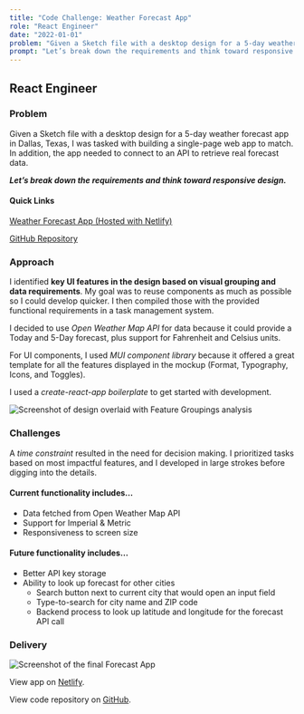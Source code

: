 ```yaml
---
title: "Code Challenge: Weather Forecast App"
role: "React Engineer"
date: "2022-01-01"
problem: "Given a Sketch file with a desktop design for a 5-day weather forecast app in Dallas, Texas, I was tasked with building a single-page web app to match. In addition, the app needed to connect to an API to retrieve real forecast data."
prompt: "Let’s break down the requirements and think toward responsive design."
---
```


## React Engineer

### Problem

Given a Sketch file with a desktop design for a 5-day weather forecast app in Dallas, Texas, I was tasked with building a single-page web app to match. In addition, the app needed to connect to an API to retrieve real forecast data.

***Let’s break down the requirements and think toward responsive design.***

#### Quick Links

[Weather Forecast App (Hosted with Netlify)](delightful-cascaron-24b3b4.netlify.app)

[GitHub Repository](github.com/kate-perry/weather-forecast-app)

### Approach

I identified **key UI features in the design based on visual grouping and data requirements**. My goal was to reuse components as much as possible so I could develop quicker. I then compiled those with the provided functional requirements in a task management system.

I decided to use *Open Weather Map API* for data because it could provide a Today and 5-Day forecast, plus support for Fahrenheit and Celsius units.

For UI components, I used *MUI component library* because it offered a great template for all the features displayed in the mockup (Format, Typography, Icons, and Toggles).

I used a *create-react-app boilerplate* to get started with development.

![Screenshot of design overlaid with Feature Groupings analysis](public/images/wa-feature-group.png)

### Challenges

A *time constraint* resulted in the need for decision making. I prioritized tasks based on most impactful features, and I developed in large strokes before digging into the details.

#### Current functionality includes…

- Data fetched from Open Weather Map API
- Support for Imperial & Metric
- Responsiveness to screen size

#### Future functionality includes…

- Better API key storage
- Ability to look up forecast for other cities
  - Search button next to current city that would open an input field
  - Type-to-search for city name and ZIP code
  - Backend process to look up latitude and longitude for the forecast API call

### Delivery

![Screenshot of the final Forecast App](public/images/wa-final.png)

View app on [Netlify](delightful-cascaron-24b3b4.netlify.app/).

View code repository on [GitHub](github.com/kate-perry/weather-forecast-app).
